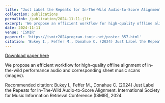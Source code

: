 ```yaml
---
title: "Just Label the Repeats for In-The-Wild Audio-to-Score Alignment"
collection: publications
permalink: /publication/2024-11-11-jltr
excerpt: 'We propose an efficient workflow for high-quality offline alignment of in-the-wild performance audio and corresponding sheet music scans (images).'
date: 2024-11-11
venue: 'ISMIR'
paperurl: 'https://ismir2024program.ismir.net/poster_357.html'
citation: 'Bukey I., Feffer M., Donahue C. (2024) Just Label the Repeats for In-The-Wild Audio-to-Score Alignment. International Society for Music Information Retrieval Conference (ISMIR), 2024'
---
```


<a href='https://ismir2024program.ismir.net/poster_357.html'>Download paper here</a>

We propose an efficient workflow for high-quality offline alignment of in-the-wild performance audio and corresponding sheet music scans (images).

Recommended citation: Bukey I., Feffer M., Donahue C. (2024) Just Label the Repeats for In-The-Wild Audio-to-Score Alignment. International Society for Music Information Retrieval Conference (ISMIR), 2024